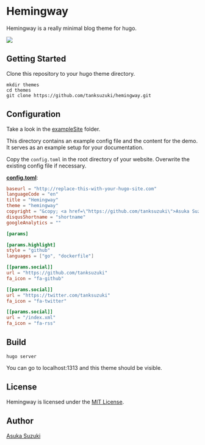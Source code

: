 # Hemingway

Hemingway is a really minimal blog theme for hugo.

![](https://github.com/tanksuzuki/hemingway/blob/master/images/tn.png)

## Getting Started

Clone this repository to your hugo theme directory.

```
mkdir themes
cd themes
git clone https://github.com/tanksuzuki/hemingway.git
```

## Configuration

Take a look in the [exampleSite](https://github.com/tanksuzuki/hemingway/tree/master/exampleSite) folder.

This directory contains an example config file and the content for the demo.
It serves as an example setup for your documentation.

Copy the `config.toml` in the root directory of your website. Overwrite the existing config file if necessary.

__[config.toml](https://github.com/tanksuzuki/hemingway/blob/master/exampleSite/config.toml)__:

```toml
baseurl = "http://replace-this-with-your-hugo-site.com"
languageCode = "en"
title = "Hemingway"
theme = "hemingway"
copyright = "&copy; <a href=\"https://github.com/tanksuzuki\">Asuka Suzuki</a> 2016"
disqusShortname = "shortname"
googleAnalytics = ""

[params]

[params.highlight]
style = "github"
languages = ["go", "dockerfile"]

[[params.social]]
url = "https://github.com/tanksuzuki"
fa_icon = "fa-github"

[[params.social]]
url = "https://twitter.com/tanksuzuki"
fa_icon = "fa-twitter"

[[params.social]]
url = "/index.xml"
fa_icon = "fa-rss"
```

## Build

```
hugo server
```

You can go to localhost:1313 and this theme should be visible.

## License

Hemingway is licensed under the [MIT License](LICENSE.md).

## Author

[Asuka Suzuki](https://github.com/tanksuzuki)
